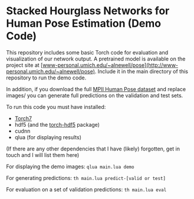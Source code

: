 # Stacked Hourglass Networks for Human Pose Estimation (Demo Code)

This repository includes some basic Torch code for evaluation and visualization of our network output. A pretrained model is available on the project site at [www-personal.umich.edu/~alnewell/pose](http://www-personal.umich.edu/~alnewell/pose). Include it in the main directory of this repository to run the demo code.

In addition, if you download the full [MPII Human Pose dataset](human-pose.mpi-inf.mpg.de) and replace images/ you can generate full predictions on the validation and test sets.

To run this code you must have installed:

- [Torch7](https://github.com/torch/torch7)
- hdf5 (and the [torch-hdf5](https://github.com/deepmind/torch-hdf5/) package)
- cudnn
- qlua (for displaying results)

(If there are any other dependencies that I have (likely) forgotten, get in touch and I will list them here)

For displaying the demo images:
`qlua main.lua demo`

For generating predictions:
`th main.lua predict-[valid or test]`

For evaluation on a set of validation predictions:
`th main.lua eval` 